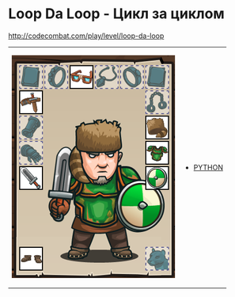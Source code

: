 # Loop Da Loop  - Цикл за циклом

http://codecombat.com/play/level/loop-da-loop
<table>
<tr>
<td>

![Hero Picture](hero.png?raw=true "Hero Picture")

</td>
<td>
<ul>
<li>

[PYTHON](LoopDaLoop.py)

</li>
</td>
</tr>
<table>